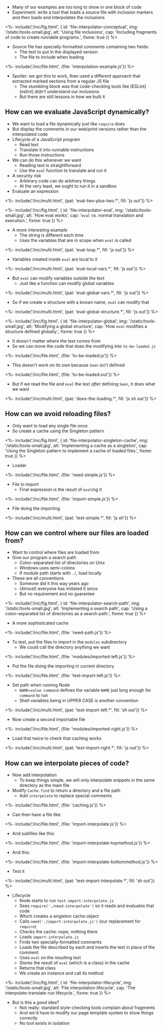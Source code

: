 ---
---

-   Many of our examples are too long to show in one block of code
-   Experiment: write a tool that loads a source file with inclusion markers
    and then loads and interpolates the inclusions

<%- include('/inc/fig.html', {
    id: 'file-interpolator-conceptual',
    img: '/static/tools-small.jpg',
    alt: 'Using file inclusions',
    cap: 'Including fragments of code to create runnable programs.',
    fixme: true
}) %>

-   Source file has specially-formatted comments containing two fields:
    -   The text to put in the displayed version
    -   The file to include when loading

<%- include('/inc/file.html', {file: 'interpolation-example.js'}) %>

-   Spoiler: we got this to work, then used a different approach that extracted marked sections from a regular JS file
    -   The stumbling block was that code-checking tools like [ESLint][eslint] didn't understand our inclusions
    -   But there are still lessons in how we built it

## How can we evaluate JavaScript dynamically?

-   We want to load a file dynamically just like `require` does
-   But display the comments in our web/print versions rather than the interpolated code
-   Lifecycle of a JavaScript program
    -   Read text
    -   Translate it into runnable instructions
    -   Run those instructions
-   We can do this whenever we want
    -   Reading text is straightforward
    -   Use the `eval` function to translate and run it
-   A security risk
    -   Arbitrary code can do arbitrary things
    -   At the very least, we ought to run it in a <g key="sandbox">sandbox</g>
-   Evaluate an expression

<%- include('/inc/multi.html', {pat: 'eval-two-plus-two.*', fill: 'js out'}) %>

<%- include('/inc/fig.html', {
    id: 'file-interpolator-eval',
    img: '/static/tools-small.jpg',
    alt: 'How eval works',
    cap: '<code>eval</code> vs. normal translation and execution.',
    fixme: true
}) %>

-   A more interesting example
    -   The string is different each time
    -   Uses the variables that are in scope when `eval` is called

<%- include('/inc/multi.html', {pat: 'eval-loop.*', fill: 'js out'}) %>

-   Variables created inside `eval` are local to it

<%- include('/inc/multi.html', {pat: 'eval-local-vars.*', fill: 'js out'}) %>

-   But `eval` can modify variables outside the text
    -   Just like a function can modify global variables

<%- include('/inc/multi.html', {pat: 'eval-global-vars.*', fill: 'js out'}) %>

-   So if we create a structure with a known name, `eval` can modify that

<%- include('/inc/multi.html', {pat: 'eval-global-structure.*', fill: 'js out'}) %>

<%- include('/inc/fig.html', {
    id: 'file-interpolator-global',
    img: '/static/tools-small.jpg',
    alt: 'Modifying a global structure',
    cap: 'How <code>eval</code> modifies a structure defined globally.',
    fixme: true
}) %>

-   It doesn't matter where the text comes from
-   So we can move the code that does the modifying into `to-be-loaded.js`

<%- include('/inc/file.html', {file: 'to-be-loaded.js'}) %>

-   This doesn't work on its own because `Seen` isn't defined

<%- include('/inc/file.html', {file: 'to-be-loaded.out'}) %>

-   But if we read the file and `eval` the text *after* defining `Seen`, it does what we want

<%- include('/inc/multi.html', {pat: 'does-the-loading.*', fill: 'js sh out'}) %>

## How can we avoid reloading files?

-   Only want to load any single file once
-   So create a <g key="cache">cache</g> using the <g key="singleton_pattern">Singleton</g> pattern

<%- include('/inc/fig.html', {
    id: 'file-interpolator-singleton-cache',
    img: '/static/tools-small.jpg',
    alt: 'Implementing a cache as a singleton',
    cap: 'Using the Singleton pattern to implement a cache of loaded files.',
    fixme: true
}) %>

-   Loader

<%- include('/inc/file.html', {file: 'need-simple.js'}) %>

-   File to import
    -   Final expression is the result of `eval`ing it

<%- include('/inc/file.html', {file: 'import-simple.js'}) %>

-   File doing the importing

<%- include('/inc/multi.html', {pat: 'test-simple.*', fill: 'js sh'}) %>

## How can we control where our files are loaded from?

-   Want to control where files are loaded from
-   Give our program a <g key="search_path">search path</g>
    -   Colon-separated list of directories on Unix
    -   Windows uses semi-colons
    -   If module path starts with `./`, load locally
-   These are all conventions
    -   Someone did it this way years ago
    -   (Almost) everyone has imitated it since
    -   But no requirement and no guarantee

<%- include('/inc/fig.html', {
    id: 'file-interpolator-search-path',
    img: '/static/tools-small.jpg',
    alt: 'Implementing a search path',
    cap: 'Using a colon-separated list of directories as a search path.',
    fixme: true
}) %>

-   A more sophisticated cache

<%- include('/inc/file.html', {file: 'need-path.js'}) %>

-   To test, put the files to import in the `modules` subdirectory
    -   We could call the directory anything we want

<%- include('/inc/file.html', {file: 'modules/imported-left.js'}) %>

-   Put the file doing the importing in current directory

<%- include('/inc/file.html', {file: 'test-import-left.js'}) %>

-   Set path when running Node
    -   `NAME=value command` defines the variable `NAME` just long enough for `command` to run
    -   Shell variables being in UPPER CASE is another convention

<%- include('/inc/multi.html', {pat: 'test-import-left.*', fill: 'sh out'}) %>

-   Now create a second importable file

<%- include('/inc/file.html', {file: 'modules/imported-right.js'}) %>

-   Load that twice to check that caching works

<%- include('/inc/multi.html', {pat: 'test-import-right.*', fill: 'js out'}) %>

## How can we interpolate pieces of code?

-   Now add interpolation
    -   To keep things simple, we will only interpolate snippets in the same directory as the main file
-   Modify `Cache.find` to return a directory and a file path
    -   Add `interpolate` to replace special comments

<%- include('/inc/file.html', {file: 'caching.js'}) %>

-   Can then have a file like:

<%- include('/inc/file.html', {file: 'import-interpolate.js'}) %>

-   And subfiles like this:

<%- include('/inc/file.html', {file: 'import-interpolate-topmethod.js'}) %>

-   And this:

<%- include('/inc/file.html', {file: 'import-interpolate-bottommethod.js'}) %>

-   Test it

<%- include('/inc/multi.html', {pat: 'test-import-interpolate.*', fill: 'sh out'}) %>

-   Lifecycle
    -   Node starts to run `test-import-interpolate.js`
    -   Sees `require('./need-interpolate')` so it reads and evaluates that code
    -   Which creates a singleton cache object
    -   Calls `need('./import-interpolate.js')` (our replacement for `require`)
    -   Checks the cache: nope, nothing there
    -   Loads `import-interpolate.js`
    -   Finds two specially-formatted comments
    -   Loads the file described by each and inserts the text in place of the comment
    -   Uses `eval` on the resulting text
    -   Stores the result of `eval` (which is a class) in the cache
    -   Returns that class
    -   We create an instance and call its method

<%- include('/inc/fig.html', {
    id: 'file-interpolator-lifecycle',
    img: '/static/tools-small.jpg',
    alt: 'File interpolation lifecycle',
    cap: 'The interpolate-translate-run lifecycle.',
    fixme: true
}) %>

-   But is this a good idea?
    -   Not really: standard style-checking tools complain about fragments
    -   And we'd have to modify our page template system to show things correctly
    -   No tool exists in isolation
